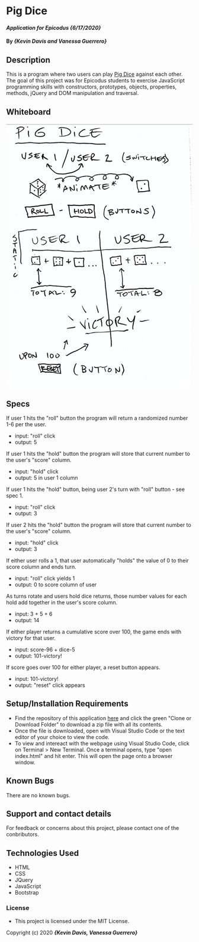# Pig Dice

#### _Application for Epicodus {6/17/2020}_

#### By _**{Kevin Davis and Vanessa Guerrero}**_

## Description

This is a program where two users can play [Pig Dice](https://en.wikipedia.org/wiki/Pig_%28dice_game%29) against each other. The goal of this project was for Epicodus students to exercise JavaScript programming skills with constructors, prototypes, objects, properties, methods, jQuery and DOM manipulation and traversal.

## Whiteboard
![image](/./img/pig-dice-whiteboard.jpg)

## Specs

If user 1 hits the "roll" button the program will return a randomized number 1-6 per the user.
  * input: "roll" click
  * output: 5

If user 1 hits the "hold" button the program will store that current number to the user's "score" column.
  * input: "hold" click
  * output: 5 in user 1 column

If user 1 hits the "hold" button, being user 2's turn with "roll" button - see spec 1.
  * input: "roll" click
  * output: 3

If user 2 hits the "hold" button the program will store that current number to the user's "score" column.
  * input: "hold" click
  * output: 3

If either user rolls a 1, that user automatically "holds" the value of 0 to their score column and ends turn.
  * input: "roll" click yields 1
  * output: 0 to score column of user

As turns rotate and users hold dice returns, those number values for each hold add together in the user's score column.
  * input: 3 + 5 + 6
  * output: 14

If either player returns a cumulative score over 100, the game ends with victory for that user.
  * input: score-96 + dice-5
  * output: 101-victory!

If score goes over 100 for either player, a reset button appears.
  * input: 101-victory!
  * output: "reset" click appears


## Setup/Installation Requirements

* Find the repository of this application [here]() and click the green "Clone or Download Folder" to download a zip file with all its contents.
* Once the file is downloaded, open with Visual Studio Code or the text editor of your choice to view the code.
* To view and intereact with the webpage using Visual Studio Code, click on Terminal > New Terminal. Once a terminal opens, type "open index.html" and hit enter. This will open the page onto a browser window.

## Known Bugs

There are no known bugs.

## Support and contact details

For feedback or concerns about this project, please contact one of the conbributors.

## Technologies Used

* HTML
* CSS
* JQuery
* JavaScript
* Bootstrap

### License

* This project is licensed under the MIT License.

Copyright (c) 2020 **_{Kevin Davis, Vanessa Guerrero}_**